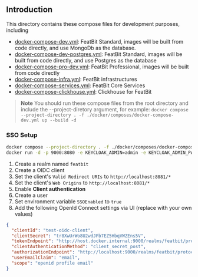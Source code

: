 ## Introduction

This directory contains these compose files for development purposes, including

- [docker-compose-dev.yml](docker-compose-dev.yml): FeatBit Standard, images will be built from code directly, and
  use MongoDb as the database.
- [docker-compose-dev-postgres.yml](docker-compose-dev-postgres.yml): FeatBit Standard, images will be built from code
  directly, and use Postgres as the database
- [docker-compose-pro-dev.yml](docker-compose-pro-dev.yml): FeatBit Professional, images will be built from code
  directly
- [docker-compose-infra.yml](docker-compose-infra.yml): FeatBit infrastructures
- [docker-compose-services.yml](docker-compose-services.yml): FeatBit Core Services
- [docker-compose-clickhouse.yml](docker-compose-clickhouse.yml): Clickhouse for FeatBit

> **Note**
> You should run these compose files from the root directory and include the --project-diretory argument, for
> example: `docker compose --project-directory . -f ./docker/composes/docker-compose-dev.yml up --build -d`

### SSO Setup

```bash
docker compose --project-directory . -f ./docker/composes/docker-compose-dev.yml up -d
docker run -d -p 9000:8080 -e KEYCLOAK_ADMIN=admin -e KEYCLOAK_ADMIN_PASSWORD=admin --name=keycloak quay.io/keycloak/keycloak:22.0.1 start-dev
```

1. Create a realm named `featbit`
2. Create a OIDC client
3. Set the client's `Valid Redirect URIs` to `http://localhost:8081/*`
4. Set the client's `Web Origins` to `http://localhost:8081/*`
5. Enable **Client authentication**
6. Create a user
7. Set environment variable `SSOEnabled` to `true`
8. Add the following OpenId Connect settings via UI (replace with your own values)

  ```json
  {
    "clientId": "test-oidc-client",
    "clientSecret": "tr8XwUrWo8U2wdJFb7EZ5HbqVWZEns5V",
    "tokenEndpoint": "http://host.docker.internal:9000/realms/featbit/protocol/openid-connect/token",
    "clientAuthenticationMethod": "client_secret_post",
    "authorizationEndpoint": "http://localhost:9000/realms/featbit/protocol/openid-connect/auth",
    "userEmailClaim": "email",
    "scope": "openid profile email"
  }
  ```